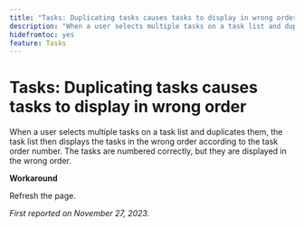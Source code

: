 ```yaml
---
title: "Tasks: Duplicating tasks causes tasks to display in wrong order"
description: "When a user selects multiple tasks on a task list and duplicates them, the task list then displays the tasks in the wrong order according to the task order number. The tasks are numbered correctly, but they are displayed in the wrong order. A workaround is available."
hidefromtoc: yes
feature: Tasks
---
```


# Tasks: Duplicating tasks causes tasks to display in wrong order

When a user selects multiple tasks on a task list and duplicates them, the task list then displays the tasks in the wrong order according to the task order number. The tasks are numbered correctly, but they are displayed in the wrong order.

**Workaround**

Refresh the page.

_First reported on November 27, 2023._
